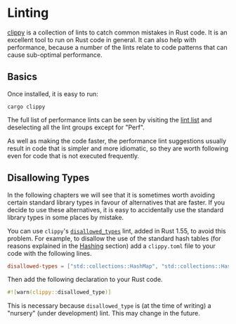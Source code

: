 # Linting

[clippy] is a collection of lints to catch common mistakes in Rust code. It is
an excellent tool to run on Rust code in general. It can also help with
performance, because a number of the lints relate to code patterns that can
cause sub-optimal performance.

## Basics

[clippy]: https://github.com/rust-lang/rust-clippy

Once installed, it is easy to run:

```text
cargo clippy
```

The full list of performance lints can be seen by visiting the [lint list] and
deselecting all the lint groups except for "Perf".

[lint list]: https://rust-lang.github.io/rust-clippy/master/

As well as making the code faster, the performance lint suggestions usually
result in code that is simpler and more idiomatic, so they are worth following
even for code that is not executed frequently.

## Disallowing Types

In the following chapters we will see that it is sometimes worth avoiding
certain standard library types in favour of alternatives that are faster. If
you decide to use these alternatives, it is easy to accidentally use the
standard library types in some places by mistake.

You can use `clippy`'s [`disallowed_types`] lint, added in Rust 1.55, to avoid
this problem. For example, to disallow the use of the standard hash tables (for
reasons explained in the [Hashing] section) add a `clippy.toml` file to your
code with the following lines.

```toml
disallowed-types = ["std::collections::HashMap", "std::collections::HashSet"]
```

[Hashing]: hashing.md
[`disallowed_types`]: https://rust-lang.github.io/rust-clippy/master/index.html#disallowed_types

Then add the following declaration to your Rust code.

```rust
#![warn(clippy::disallowed_type)]
```

This is necessary because `disallowed_type` is (at the time of writing) a
"nursery" (under development) lint. This may change in the future.
